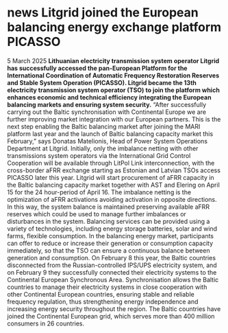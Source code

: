 #  news Litgrid joined the European balancing energy exchange platform PICASSO
5 March 2025
**Lithuanian electricity transmission system operator Litgrid has successfully accessed the pan-European Platform for the International Coordination of Automatic Frequency Restoration Reserves and Stable System Operation (PICASSO). Litgrid became the 13th electricity transmission system operator (TSO) to join the platform which enhances economic and technical efficiency integrating the European balancing markets and ensuring system security.**
“After successfully carrying out the Baltic synchronisation with Continental Europe we are further improving market integration with our European partners. This is the next step enabling the Baltic balancing market after joining the MARI platform last year and the launch of Baltic balancing capacity market this February,” says Donatas Matelionis, Head of Power System Operations Department at Litgrid.
Initially, only the imbalance netting with other transmissions system operators via the International Grid Control Cooperation will be available through LitPol Link interconnection, with the cross-border aFRR exchange starting as Estonian and Latvian TSOs access PICASSO later this year.
Litgrid will start procurement of aFRR capacity in the Baltic balancing capacity market together with AST and Elering on April 15 for the 24 hour-period of April 16.
The imbalance netting is the optimization of aFRR activations avoiding activation in opposite directions. In this way, the system balance is maintained preserving available aFRR reserves which could be used to manage further imbalances or disturbances in the system.
Balancing services can be provided using a variety of technologies, including energy storage batteries, solar and wind farms, flexible consumption. In the balancing energy market, participants can offer to reduce or increase their generation or consumption capacity immediately, so that the TSO can ensure a continuous balance between generation and consumption.
On February 8 this year, the Baltic countries disconnected from the Russian-controlled IPS/UPS electricity system, and on February 9 they successfully connected their electricity systems to the Continental European Synchronous Area. Synchronisation allows the Baltic countries to manage their electricity systems in close cooperation with other Continental European countries, ensuring stable and reliable frequency regulation, thus strengthening energy independence and increasing energy security throughout the region. The Baltic countries have joined the Continental European grid, which serves more than 400 million consumers in 26 countries.